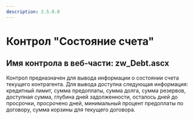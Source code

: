 ```yaml
---
description: 2.5.0.0
---
```


# Контрол "Состояние счета"

## Имя контрола в веб-части: zw\_Debt.ascx

Контрол предназначен для вывода информации о состоянии счета текущего контрагента. Для вывода доступна следующая информация: кредитный лимит, сумма предоплаты, сумма долга, сумма резервов, доступная сумма, глубина дней задолженности, осталось дней до просрочки, просрочено дней, минимальный процент предоплаты по договору, сумма корзины для текущего договора.


